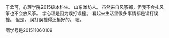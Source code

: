 于孟可，心理学院2015级本科生。 
山东潍坊人。 虽然来自风筝都，但我不会扎风筝也不会放风筝。 
学心理是因为误打误撞。 看起来生活里很多事情都是误打误撞。 
但是， 误打误撞得还挺好的。 
嗯。

啊学号是201511060109

